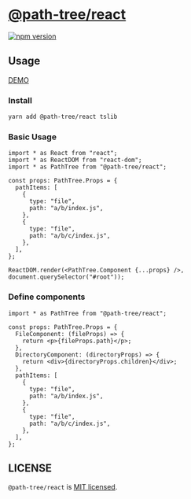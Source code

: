 # [@path-tree/react](https://github.com/Himenon/path-tree/tree/master/packages/react)

[![npm version](https://badge.fury.io/js/%40path-tree%2Freact.svg)](https://badge.fury.io/js/%40path-tree%2Freact)

## Usage

[DEMO](https://codesandbox.io/s/react-path-tree-demo-khbxc)

### Install

```bash
yarn add @path-tree/react tslib
```

### Basic Usage

```tsx
import * as React from "react";
import * as ReactDOM from "react-dom";
import * as PathTree from "@path-tree/react";

const props: PathTree.Props = {
  pathItems: [
    {
      type: "file",
      path: "a/b/index.js",
    },
    {
      type: "file",
      path: "a/b/c/index.js",
    },
  ],
};

ReactDOM.render(<PathTree.Component {...props} />, document.querySelector("#root"));
```

### Define components

```tsx
import * as PathTree from "@path-tree/react";

const props: PathTree.Props = {
  FileComponent: (fileProps) => {
    return <p>{fileProps.path}</p>;
  },
  DirectoryComponent: (directoryProps) => {
    return <div>{directoryProps.children}</div>;
  },
  pathItems: [
    {
      type: "file",
      path: "a/b/index.js",
    },
    {
      type: "file",
      path: "a/b/c/index.js",
    },
  ],
};
```

## LICENSE

`@path-tree/react` is [MIT licensed](./LICENSE).
